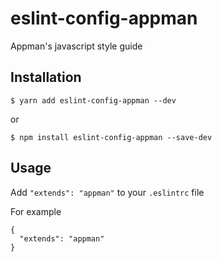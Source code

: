 # eslint-config-appman
Appman's javascript style guide

## Installation

```
$ yarn add eslint-config-appman --dev
```
or
```
$ npm install eslint-config-appman --save-dev
```

## Usage

Add ```"extends": "appman"``` to your `.eslintrc` file

For example
```
{
  "extends": "appman"
}
```

